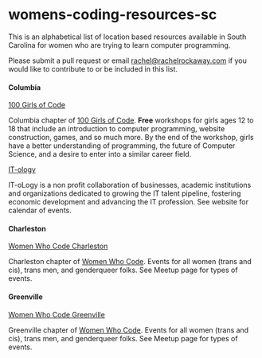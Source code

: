 # womens-coding-resources-sc

This is an alphabetical list of location based resources available in South Carolina for women who are trying to learn computer programming.

Please submit a pull request or email rachel@rachelrockaway.com if you would like to contribute to or be included in this list.

#### Columbia

[100 Girls of Code](http://www.100girlsofcode.com/columbia-sc.html)

Columbia chapter of [100 Girls of Code](http://www.100girlsofcode.com). **Free** workshops for girls ages 12 to 18  that include an introduction to computer programming, website construction, games, and so much more. By the end of the workshop, girls have a better understanding of programming, the future of Computer Science, and a desire to enter into a similar career field.

[IT-ology](http://it-ology.org)

IT-oLogy is a non profit collaboration of businesses, academic institutions and organizations dedicated to growing the IT talent pipeline, fostering economic development and advancing the IT profession. See website for calendar of events.

#### Charleston

[Women Who Code Charleston](http://www.meetup.com/Women-Who-Code-Charleston/)

Charleston chapter of [Women Who Code](https://www.womenwhocode.com). Events for all women (trans and cis), trans men, and genderqueer folks. See Meetup page for types of events.


#### Greenville

[Women Who Code Greenville](http://www.meetup.com/Women-Who-Code-Greenville/)

Greenville chapter of [Women Who Code](https://www.womenwhocode.com). Events for all women (trans and cis), trans men, and genderqueer folks. See Meetup page for types of events.








